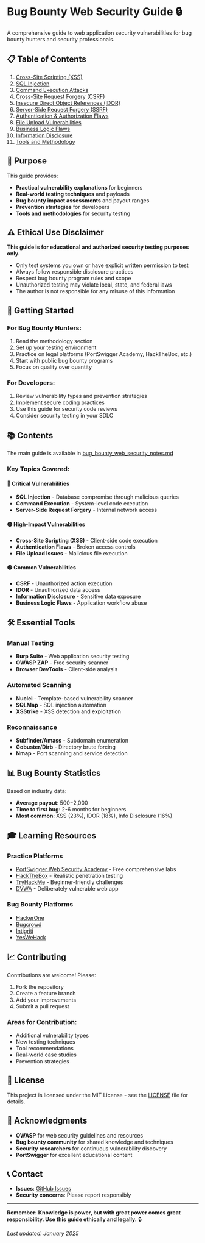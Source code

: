 # Bug Bounty Web Security Guide 🔒

A comprehensive guide to web application security vulnerabilities for bug bounty hunters and security professionals.

## 📋 Table of Contents

1. [Cross-Site Scripting (XSS)](#cross-site-scripting-xss)
2. [SQL Injection](#sql-injection)
3. [Command Execution Attacks](#command-execution-attacks)
4. [Cross-Site Request Forgery (CSRF)](#cross-site-request-forgery-csrf)
5. [Insecure Direct Object References (IDOR)](#insecure-direct-object-references-idor)
6. [Server-Side Request Forgery (SSRF)](#server-side-request-forgery-ssrf)
7. [Authentication & Authorization Flaws](#authentication--authorization-flaws)
8. [File Upload Vulnerabilities](#file-upload-vulnerabilities)
9. [Business Logic Flaws](#business-logic-flaws)
10. [Information Disclosure](#information-disclosure)
11. [Tools and Methodology](#tools-and-methodology)

## 🎯 Purpose

This guide provides:
- **Practical vulnerability explanations** for beginners
- **Real-world testing techniques** and payloads
- **Bug bounty impact assessments** and payout ranges
- **Prevention strategies** for developers
- **Tools and methodologies** for security testing

## ⚠️ Ethical Use Disclaimer

**This guide is for educational and authorized security testing purposes only.**

- Only test systems you own or have explicit written permission to test
- Always follow responsible disclosure practices
- Respect bug bounty program rules and scope
- Unauthorized testing may violate local, state, and federal laws
- The author is not responsible for any misuse of this information

## 🚀 Getting Started

### For Bug Bounty Hunters:
1. Read the methodology section
2. Set up your testing environment
3. Practice on legal platforms (PortSwigger Academy, HackTheBox, etc.)
4. Start with public bug bounty programs
5. Focus on quality over quantity

### For Developers:
1. Review vulnerability types and prevention strategies
2. Implement secure coding practices
3. Use this guide for security code reviews
4. Consider security testing in your SDLC

## 📚 Contents

The main guide is available in [bug_bounty_web_security_notes.md](bug_bounty_web_security_notes.md)

### Key Topics Covered:

#### 🔴 Critical Vulnerabilities
- **SQL Injection** - Database compromise through malicious queries
- **Command Execution** - System-level code execution
- **Server-Side Request Forgery** - Internal network access

#### 🟡 High-Impact Vulnerabilities  
- **Cross-Site Scripting (XSS)** - Client-side code execution
- **Authentication Flaws** - Broken access controls
- **File Upload Issues** - Malicious file execution

#### 🟢 Common Vulnerabilities
- **CSRF** - Unauthorized action execution
- **IDOR** - Unauthorized data access
- **Information Disclosure** - Sensitive data exposure
- **Business Logic Flaws** - Application workflow abuse

## 🛠️ Essential Tools

### Manual Testing
- **Burp Suite** - Web application security testing
- **OWASP ZAP** - Free security scanner
- **Browser DevTools** - Client-side analysis

### Automated Scanning
- **Nuclei** - Template-based vulnerability scanner
- **SQLMap** - SQL injection automation
- **XSStrike** - XSS detection and exploitation

### Reconnaissance
- **Subfinder/Amass** - Subdomain enumeration
- **Gobuster/Dirb** - Directory brute forcing
- **Nmap** - Port scanning and service detection

## 📊 Bug Bounty Statistics

Based on industry data:
- **Average payout**: $500-$2,000
- **Time to first bug**: 2-6 months for beginners
- **Most common**: XSS (23%), IDOR (18%), Info Disclosure (16%)

## 🎓 Learning Resources

### Practice Platforms
- [PortSwigger Web Security Academy](https://portswigger.net/web-security) - Free comprehensive labs
- [HackTheBox](https://www.hackthebox.eu/) - Realistic penetration testing
- [TryHackMe](https://tryhackme.com/) - Beginner-friendly challenges
- [DVWA](http://www.dvwa.co.uk/) - Deliberately vulnerable web app

### Bug Bounty Platforms
- [HackerOne](https://www.hackerone.com/)
- [Bugcrowd](https://www.bugcrowd.com/)
- [Intigriti](https://www.intigriti.com/)
- [YesWeHack](https://www.yeswehack.com/)

## 📈 Contributing

Contributions are welcome! Please:
1. Fork the repository
2. Create a feature branch
3. Add your improvements
4. Submit a pull request

### Areas for Contribution:
- Additional vulnerability types
- New testing techniques
- Tool recommendations
- Real-world case studies
- Prevention strategies

## 📄 License

This project is licensed under the MIT License - see the [LICENSE](LICENSE) file for details.

## 🙏 Acknowledgments

- **OWASP** for web security guidelines and resources
- **Bug bounty community** for shared knowledge and techniques
- **Security researchers** for continuous vulnerability discovery
- **PortSwigger** for excellent educational content

## 📞 Contact

- **Issues**: [GitHub Issues](https://github.com/ZONGFORDS/bug-bounty-web-security-guide/issues)
- **Security concerns**: Please report responsibly

---

**Remember: Knowledge is power, but with great power comes great responsibility. Use this guide ethically and legally.** 🔒

*Last updated: January 2025*